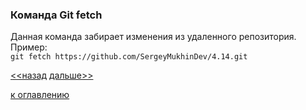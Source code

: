 ### Команда Git fetch  

Данная команда забирает изменения из удаленного репозитория.  
Пример:  
`git fetch https://github.com/SergeyMukhinDev/4.14.git`  

[<<назад](./gitpull.md)     [дальше>>](./gitmerge.md)  




[к оглавлению](./readme.md)